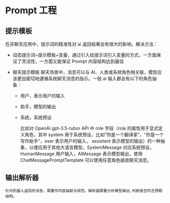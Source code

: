 # Prompt 工程

## 提示模板

在非聊天应用中，提示词的精准性对 ai 返回结果会有很大的影响，解决方法：

- 动态提示词=提示模板+变量，通过引入给提示词引入变量的方式，一方面保证了灵活性，一方面又能保证 Prompt 内容结构达到最佳

- 聊天提示模板 聊天场景中，消息可以与 AI、人类或系统角色相关联，模型应该更加密切地遵循系统聊天消息的指示。一般 ai 输入都会有以下的角色抽象：

  - 用户，表示用户的输入
  - 助手，模型的输出
  - 系统，系统预设

    比如对 OpenAI gpt-3.5-tubor API 中 role 字段（role 的属性用于显式定义角色，其中 system 用于系统预设，比如”你是一个翻译家“，“你是一个写作助手”，user 表示用户的输入， assistant 表示模型的输出）的一种抽象，以便应用于其他大语言模型。SystemMessage 对应系统预设，HumanMessage 用户输入，AIMessage 表示模型输出，使用 ChatMessagePromptTemplate 可以使用任意角色接收聊天消息。

## 输出解析器

    针对机器人返回的消息，需要作内容抽取与规范。解析器需要分析模型输出,判断是否符合预期结构。
